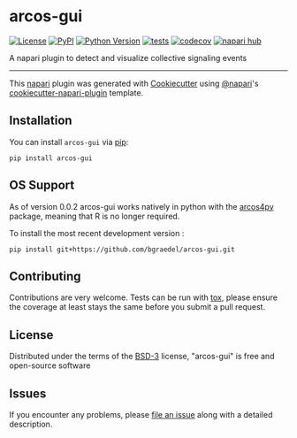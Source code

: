 # arcos-gui

[![License](https://img.shields.io/pypi/l/arcos-gui.svg?color=green)](https://github.com/bgraedel/arcos-gui/raw/main/LICENSE)
[![PyPI](https://img.shields.io/pypi/v/arcos-gui.svg?color=green)](https://pypi.org/project/arcos-gui)
[![Python Version](https://img.shields.io/pypi/pyversions/arcos-gui.svg?color=green)](https://python.org)
[![tests](https://github.com/bgraedel/arcos-gui/workflows/tests/badge.svg)](https://github.com/bgraedel/arcos-gui/actions)
[![codecov](https://codecov.io/gh/bgraedel/arcos-gui/branch/main/graph/badge.svg)](https://codecov.io/gh/bgraedel/arcos-gui)
[![napari hub](https://img.shields.io/endpoint?url=https://api.napari-hub.org/shields/arcos-gui)](https://napari-hub.org/plugins/arcos-gui)

A napari plugin to detect and visualize collective signaling events

----------------------------------

This [napari] plugin was generated with [Cookiecutter] using [@napari]'s [cookiecutter-napari-plugin] template.

## Installation

You can install `arcos-gui` via [pip]:

    pip install arcos-gui

## OS Support
As of version 0.0.2 arcos-gui works natively in python with the [arcos4py](https://github.com/bgraedel/arcos4py) package, meaning that R is no longer required.

To install the most recent development version :

    pip install git+https://github.com/bgraedel/arcos-gui.git

## Contributing

Contributions are very welcome. Tests can be run with [tox], please ensure
the coverage at least stays the same before you submit a pull request.

## License

Distributed under the terms of the [BSD-3] license,
"arcos-gui" is free and open-source software

## Issues

If you encounter any problems, please [file an issue] along with a detailed description.

[napari]: https://github.com/napari/napari
[Cookiecutter]: https://github.com/audreyr/cookiecutter
[@napari]: https://github.com/napari
[MIT]: http://opensource.org/licenses/MIT
[BSD-3]: http://opensource.org/licenses/BSD-3-Clause
[GNU GPL v3.0]: http://www.gnu.org/licenses/gpl-3.0.txt
[GNU LGPL v3.0]: http://www.gnu.org/licenses/lgpl-3.0.txt
[Apache Software License 2.0]: http://www.apache.org/licenses/LICENSE-2.0
[Mozilla Public License 2.0]: https://www.mozilla.org/media/MPL/2.0/index.txt
[cookiecutter-napari-plugin]: https://github.com/napari/cookiecutter-napari-plugin

[file an issue]: https://github.com/bgraedel/arcos-gui/issues

[napari]: https://github.com/napari/napari
[tox]: https://tox.readthedocs.io/en/latest/
[pip]: https://pypi.org/project/arcos-gui/
[PyPI]: https://pypi.org/
